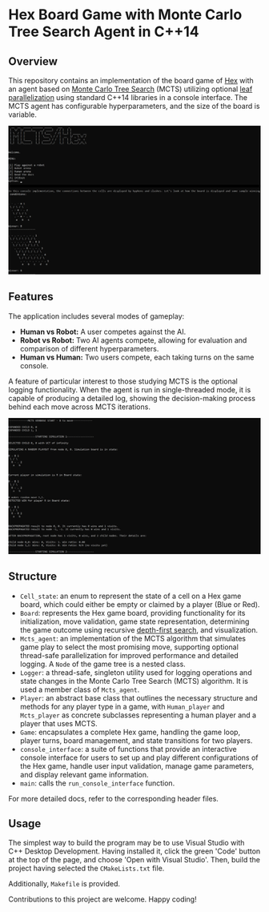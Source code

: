 # Hex Board Game with Monte Carlo Tree Search Agent in C++14

## Overview
This repository contains an implementation of the board game of [Hex](https://en.wikipedia.org/wiki/Hex_(board_game)) with an agent based on [Monte Carlo Tree Search](https://en.wikipedia.org/wiki/Monte_Carlo_tree_search) (MCTS) utilizing optional [leaf parallelization](https://en.wikipedia.org/wiki/Monte_Carlo_tree_search#:~:text=Leaf%20parallelization) using standard C++14 libraries in a console interface. The MCTS agent has configurable hyperparameters, and the size of the board is variable.

![img1](./images/1.jpg)

## Features
The application includes several modes of gameplay:

- **Human vs Robot:** A user competes against the AI.
- **Robot vs Robot:** Two AI agents compete, allowing for evaluation and comparison of different hyperparameters.
- **Human vs Human:** Two users compete, each taking turns on the same console.

A feature of particular interest to those studying MCTS is the optional logging functionality. When the agent is run in single-threaded mode, it is capable of producing a detailed log, showing the decision-making process behind each move across MCTS iterations.

![img2](./images/2.jpg)

## Structure

- `Cell_state`: an enum to represent the state of a cell on a Hex game board, which could either be empty or claimed by a player (Blue or Red).
- `Board`: represents the Hex game board, providing functionality for its initialization, move validation, game state representation, determining the game outcome using recursive [depth-first search](https://en.wikipedia.org/wiki/Depth-first_search), and visualization.
- `Mcts_agent`: an implementation of the MCTS algorithm that simulates game play to select the most promising move, supporting optional thread-safe parallelization for improved performance and detailed logging. A `Node` of the game tree is a nested class.
- `Logger`: a thread-safe, singleton utility used for logging operations and state changes in the Monte Carlo Tree Search (MCTS) algorithm. It is used a member class of `Mcts_agent`.
- `Player`: an abstract base class that outlines the necessary structure and methods for any player type in a game, with `Human_player` and `Mcts_player` as concrete subclasses representing a human player and a player that uses MCTS.
- `Game`: encapsulates a complete Hex game, handling the game loop, player turns, board management, and state transitions for two players.
- `console_interface`: a suite of functions that provide an interactive console interface for users to set up and play different configurations of the Hex game, handle user input validation, manage game parameters, and display relevant game information.
- `main`: calls the `run_console_interface` function.

For more detailed docs, refer to the corresponding header files.

## Usage
The simplest way to build the program may be to use Visual Studio with C++ Desktop Development. Having installed it, click the green 'Code' button at the top of the page, and choose 'Open with Visual Studio'. Then, build the project having selected the `CMakeLists.txt` file.

Additionally, `Makefile` is provided.

Contributions to this project are welcome. Happy coding!
